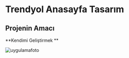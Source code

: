 # Trendyol Anasayfa Tasarım

## Projenin Amacı 
**Kendimi Geliştirmek **


![uygulamafoto](https://github.com/ByStag/Trendyol-Desing/assets/103425395/d49e4e37-4309-4f84-ab7d-d8861d6cb2f5)

